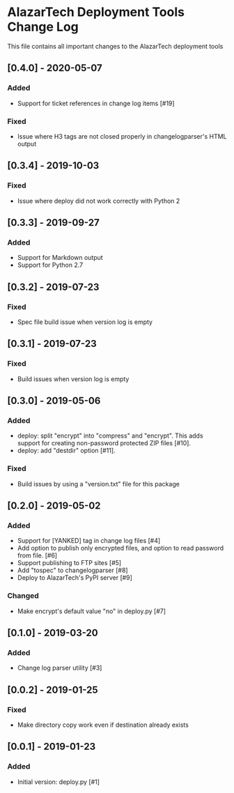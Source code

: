 # AlazarTech Deployment Tools Change Log

This file contains all important changes to the AlazarTech deployment tools

## [0.4.0] - 2020-05-07
### Added
- Support for ticket references in change log items [#19]

### Fixed
- Issue where H3 tags are not closed properly in changelogparser's HTML output

## [0.3.4] - 2019-10-03
### Fixed
- Issue where deploy did not work correctly with Python 2

## [0.3.3] - 2019-09-27
### Added
- Support for Markdown output
- Support for Python 2.7

## [0.3.2] - 2019-07-23
### Fixed
- Spec file build issue when version log is empty

## [0.3.1] - 2019-07-23
### Fixed
- Build issues when version log is empty

## [0.3.0] - 2019-05-06
### Added
- deploy: split "encrypt" into "compress" and "encrypt". This adds support for
  creating non-password protected ZIP files [#10].
- deploy: add "destdir" option [#11].

### Fixed
- Build issues by using a "version.txt" file for this package

## [0.2.0] - 2019-05-02
### Added
- Support for [YANKED] tag in change log files [#4]
- Add option to publish only encrypted files, and option to read password from
  file. [#6]
- Support publishing to FTP sites [#5]
- Add "tospec" to changelogparser [#8]
- Deploy to AlazarTech's PyPI server [#9]

### Changed
- Make encrypt's default value "no" in deploy.py [#7]

## [0.1.0] - 2019-03-20
### Added
- Change log parser utility [#3]

## [0.0.2] - 2019-01-25
### Fixed
- Make directory copy work even if destination already exists

## [0.0.1] - 2019-01-23
### Added
- Initial version: deploy.py [#1]
